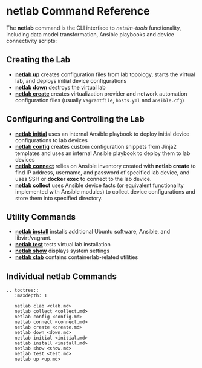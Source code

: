# netlab Command Reference

The **netlab** command is the CLI interface to *netsim-tools* functionality, including data model transformation, Ansible playbooks and device connectivity scripts:

## Creating the Lab

* **[netlab up](up.md)** creates configuration files from lab topology, starts the virtual lab, and deploys initial device configurations
* **[netlab down](down.md)** destroys the virtual lab
* **[netlab create](create.md)** creates virtualization provider and network automation configuration files (usually `Vagrantfile`, `hosts.yml` and `ansible.cfg`)

## Configuring and Controlling the Lab

* **[netlab initial](initial.md)** uses an internal Ansible playbook to deploy initial device configurations to lab devices
* **[netlab config](config.md)** creates custom configuration snippets from Jinja2 templates and uses an internal Ansible playbook to deploy them to lab devices
* **[netlab connect](connect.md)** relies on Ansible inventory created with **netlab create** to find IP address, username, and password of specified lab device, and uses SSH or **docker exec** to connect to the lab device.
* **[netlab collect](collect.md)** uses Ansible device facts (or equivalent functionality implemented with Ansible modules) to collect device configurations and store them into specified directory.

## Utility Commands

* **[netlab install](install.md)** installs additional Ubuntu software, Ansible, and libvirt/vagrant.
* **[netlab test](test.md)** tests virtual lab installation
* **[netlab show](show)** displays system settings
* **[netlab clab](clab.md)** contains containerlab-related utilities

## Individual netlab Commands
<!-- commands come here -->

```eval_rst
.. toctree::
   :maxdepth: 1

   netlab clab <clab.md>
   netlab collect <collect.md>
   netlab config <config.md>
   netlab connect <connect.md>
   netlab create <create.md>
   netlab down <down.md>
   netlab initial <initial.md>
   netlab install <install.md>
   netlab show <show.md>
   netlab test <test.md>
   netlab up <up.md>
```

